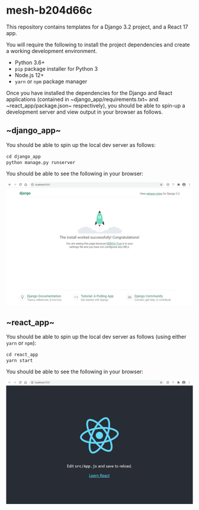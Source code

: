 # mesh-b204d66c
This repository contains templates for a Django 3.2 project, and a React 17 app.

You will require the following to install the project dependencies and create a working development environment.
- Python 3.6+
- `pip` package installer for Python 3
- Node.js 12+
- `yarn` or `npm` package manager

Once you have installed the dependencies for the Django and React applications (contained in ~django_app/requirements.txt~ and ~react_app/package.json~ respectively), you should be able to spin-up a development server and view output in your browser as follows.

## ~django_app~
You should be able to spin up the local dev server as follows:

```
cd django_app
python manage.py runserver
```

You should be able to see the following in your browser:

![Django](./assets/django.png)

## ~react_app~
You should be able to spin up the local dev server as follows (using either `yarn` or `npm`):

```
cd react_app
yarn start
```

You should be able to see the following in your browser:

![React](./assets/react.png)

